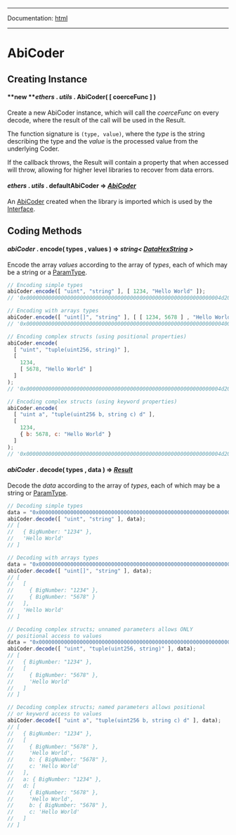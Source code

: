 -----

Documentation: [html](https://docs.ethers.io/)

-----

AbiCoder
========

Creating Instance
-----------------

#### **new ***ethers* . *utils* . **AbiCoder**( [ coerceFunc ] )

Create a new AbiCoder instance, which will call the *coerceFunc* on every decode, where the result of the call will be used in the Result.

The function signature is `(type, value)`, where the *type* is the string describing the type and the *value* is the processed value from the underlying Coder.

If the callback throws, the Result will contain a property that when accessed will throw, allowing for higher level libraries to recover from data errors.


#### *ethers* . *utils* . **defaultAbiCoder** => *[AbiCoder](/v5/api/utils/abi/coder/)*

An [AbiCoder](/v5/api/utils/abi/coder/) created when the library is imported which is used by the [Interface](/v5/api/utils/abi/interface/).


Coding Methods
--------------

#### *abiCoder* . **encode**( types , values ) => *string< [DataHexString](/v5/api/utils/bytes/#DataHexString) >*

Encode the array *values* according to the array of *types*, each of which may be a string or a [ParamType](/v5/api/utils/abi/fragments/#ParamType).


```javascript
// Encoding simple types
abiCoder.encode([ "uint", "string" ], [ 1234, "Hello World" ]);
// '0x00000000000000000000000000000000000000000000000000000000000004d20000000000000000000000000000000000000000000000000000000000000040000000000000000000000000000000000000000000000000000000000000000b48656c6c6f20576f726c64000000000000000000000000000000000000000000'

// Encoding with arrays types
abiCoder.encode([ "uint[]", "string" ], [ [ 1234, 5678 ] , "Hello World" ]);
// '0x000000000000000000000000000000000000000000000000000000000000004000000000000000000000000000000000000000000000000000000000000000a0000000000000000000000000000000000000000000000000000000000000000200000000000000000000000000000000000000000000000000000000000004d2000000000000000000000000000000000000000000000000000000000000162e000000000000000000000000000000000000000000000000000000000000000b48656c6c6f20576f726c64000000000000000000000000000000000000000000'

// Encoding complex structs (using positional properties)
abiCoder.encode(
  [ "uint", "tuple(uint256, string)" ],
  [
    1234,
    [ 5678, "Hello World" ]
  ]
);
// '0x00000000000000000000000000000000000000000000000000000000000004d20000000000000000000000000000000000000000000000000000000000000040000000000000000000000000000000000000000000000000000000000000162e0000000000000000000000000000000000000000000000000000000000000040000000000000000000000000000000000000000000000000000000000000000b48656c6c6f20576f726c64000000000000000000000000000000000000000000'

// Encoding complex structs (using keyword properties)
abiCoder.encode(
  [ "uint a", "tuple(uint256 b, string c) d" ],
  [
    1234,
    { b: 5678, c: "Hello World" }
  ]
);
// '0x00000000000000000000000000000000000000000000000000000000000004d20000000000000000000000000000000000000000000000000000000000000040000000000000000000000000000000000000000000000000000000000000162e0000000000000000000000000000000000000000000000000000000000000040000000000000000000000000000000000000000000000000000000000000000b48656c6c6f20576f726c64000000000000000000000000000000000000000000'
```

#### *abiCoder* . **decode**( types , data ) => *[Result](/v5/api/utils/abi/interface/#Result)*

Decode the *data* according to the array of *types*, each of which may be a string or [ParamType](/v5/api/utils/abi/fragments/#ParamType).


```javascript
// Decoding simple types
data = "0x00000000000000000000000000000000000000000000000000000000000004d20000000000000000000000000000000000000000000000000000000000000040000000000000000000000000000000000000000000000000000000000000000b48656c6c6f20576f726c64000000000000000000000000000000000000000000";
abiCoder.decode([ "uint", "string" ], data);
// [
//   { BigNumber: "1234" },
//   'Hello World'
// ]

// Decoding with arrays types
data = "0x000000000000000000000000000000000000000000000000000000000000004000000000000000000000000000000000000000000000000000000000000000a0000000000000000000000000000000000000000000000000000000000000000200000000000000000000000000000000000000000000000000000000000004d2000000000000000000000000000000000000000000000000000000000000162e000000000000000000000000000000000000000000000000000000000000000b48656c6c6f20576f726c64000000000000000000000000000000000000000000";
abiCoder.decode([ "uint[]", "string" ], data);
// [
//   [
//     { BigNumber: "1234" },
//     { BigNumber: "5678" }
//   ],
//   'Hello World'
// ]

// Decoding complex structs; unnamed parameters allows ONLY
// positional access to values
data = "0x00000000000000000000000000000000000000000000000000000000000004d20000000000000000000000000000000000000000000000000000000000000040000000000000000000000000000000000000000000000000000000000000162e0000000000000000000000000000000000000000000000000000000000000040000000000000000000000000000000000000000000000000000000000000000b48656c6c6f20576f726c64000000000000000000000000000000000000000000";
abiCoder.decode([ "uint", "tuple(uint256, string)" ], data);
// [
//   { BigNumber: "1234" },
//   [
//     { BigNumber: "5678" },
//     'Hello World'
//   ]
// ]

// Decoding complex structs; named parameters allows positional
// or keyword access to values
abiCoder.decode([ "uint a", "tuple(uint256 b, string c) d" ], data);
// [
//   { BigNumber: "1234" },
//   [
//     { BigNumber: "5678" },
//     'Hello World',
//     b: { BigNumber: "5678" },
//     c: 'Hello World'
//   ],
//   a: { BigNumber: "1234" },
//   d: [
//     { BigNumber: "5678" },
//     'Hello World',
//     b: { BigNumber: "5678" },
//     c: 'Hello World'
//   ]
// ]
```

